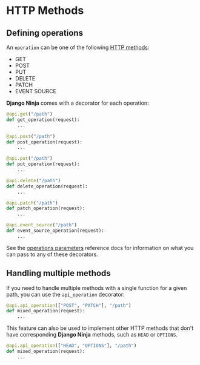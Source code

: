 # HTTP Methods

## Defining operations

An `operation` can be one of the following [HTTP methods](https://developer.mozilla.org/en-US/docs/Web/HTTP/Methods):

- GET
- POST
- PUT
- DELETE
- PATCH
- EVENT SOURCE

**Django Ninja** comes with a decorator for each operation:

```python hl_lines="1 5 9 13 17"
@api.get("/path")
def get_operation(request):
    ...

@api.post("/path")
def post_operation(request):
    ...

@api.put("/path")
def put_operation(request):
    ...

@api.delete("/path")
def delete_operation(request):
    ...

@api.patch("/path")
def patch_operation(request):
    ...

@api.event_source("/path")
def event_source_operation(request):
    ...
```

See the [operations parameters](../../reference/operations-parameters.md)
reference docs for information on what you can pass to any of these decorators.

## Handling multiple methods

If you need to handle multiple methods with a single function for a given path,
you can use the `api_operation` decorator:

```python hl_lines="1"
@api.api_operation(["POST", "PATCH"], "/path")
def mixed_operation(request):
    ...
```

This feature can also be used to implement other HTTP methods that don't have
corresponding **Django Ninja** methods, such as `HEAD` or `OPTIONS`.

```python hl_lines="1"
@api.api_operation(["HEAD", "OPTIONS"], "/path")
def mixed_operation(request):
    ...
```
